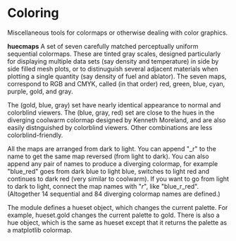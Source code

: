 Coloring
========

Miscellaneous tools for colormaps or otherwise dealing with color graphics.

**huecmaps**
  A set of seven carefully matched perceptually uniform sequential
  colormaps.  These are tinted gray scales, designed particularly for
  displaying multiple data sets (say density and temperature) in side
  by side filled mesh plots, or to distinuguish several adjacent
  materials when plotting a single quantity (say density of fuel and
  ablator).  The seven maps, correspond to RGB and CMYK, called (in that
  order) red, green, blue, cyan, purple, gold, and gray.

  The (gold, blue, gray) set have nearly identical appearance to normal
  and colorblind viewers.  The (blue, gray, red) set are close to the
  hues in the diverging coolwarm colormap designed by Kenneth Moreland,
  and are also easily distnguished by colorblind viewers.  Other
  combinations are less colorblind-friendly.

  All the maps are arranged from dark to light.  You can append "_r" to
  the name to get the same map reversed (from light to dark).  You can
  also append any pair of names to produce a diverging colormap, for
  example "blue_red" goes from dark blue to light blue, switches to
  light red and continues to dark red (very similar to coolwarm).  If
  you want to go from light to dark to light, connect the map names with
  "_r_", like "blue_r_red".  (Altogether 14 sequential and 84 diverging
  colormap names are defined.)

  The module defines a hueset object, which changes the current palette.
  For example, hueset.gold changes the current palette to gold.  There
  is also a hue object, which is the same as hueset except that it returns
  the palette as a matplotlib colormap.
